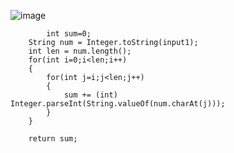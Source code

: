 ![image](https://user-images.githubusercontent.com/56172886/177596942-b2a4c93a-dcb5-4e9e-a6da-1637d3cc8a36.png)
    
    
    
    
    		int sum=0;
		String num = Integer.toString(input1);
		int len = num.length();
		for(int i=0;i<len;i++)
		{
			for(int j=i;j<len;j++)
			{
				sum += (int) Integer.parseInt(String.valueOf(num.charAt(j)));
			}
		}

		return sum;

